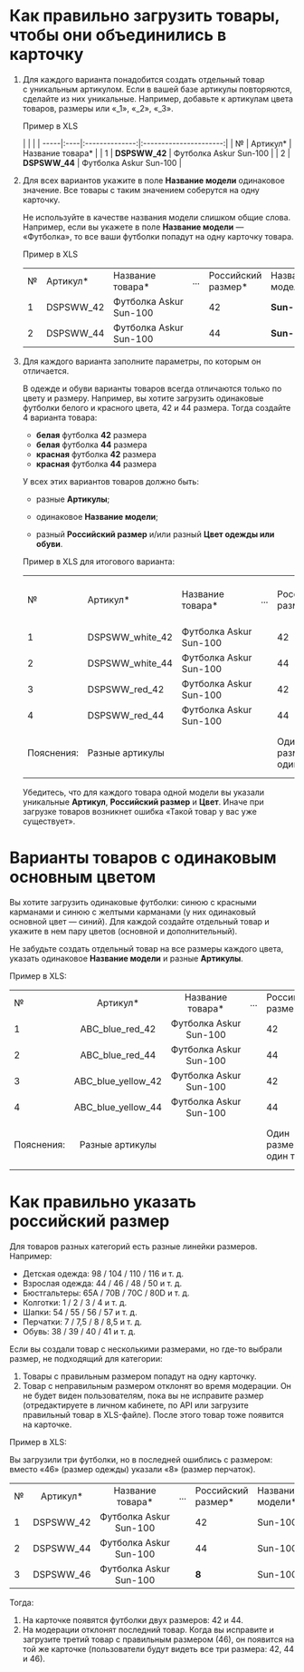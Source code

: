 [//]: # (title: Особенности для одежды и обуви)

# Как правильно загрузить товары, чтобы они объединились в карточку

1.  Для каждого варианта понадобится создать отдельный товар
    с уникальным артикулом. Если в вашей базе артикулы повторяются,
    сделайте из них уникальные. Например, добавьте к артикулам цвета
    товаров, размеры или «\_1», «\_2», «\_3».

    Пример в XLS

    |     |                |                        |
-----|:----|:--------------:|:----------------------:|
    | №   |    Артикул\*   |    Название товара\*   |
    | 1   | **DSPSWW\_42** | Футболка Askur Sun-100 |
    | 2   | **DSPSWW\_44** | Футболка Askur Sun-100 |

2.  Для всех вариантов укажите в поле **Название модели** одинаковое
    значение. Все товары с таким значением соберутся на одну карточку. 

    Не используйте в качестве названия модели слишком общие слова.
    Например, если вы укажете в поле **Название модели** — «Футболка»,
    то все ваши футболки попадут на одну карточку товара.

    Пример в XLS

    <table>
    <tr>
    <td>№</td>
    <td>Артикул*</td>
    <td>Название товара*</td>
    <td>...</td>
    <td>Российский размер*</td>
    <td>Название модели*</td>
    </tr>
    <tr>
    <td>1</td>
    <td>DSPSWW_42</td>
    <td>Футболка Askur Sun-100</td>
    <td><br />
    </td>
    <td>42</td>
    <td><strong>Sun-100</strong></td>
    </tr>
    <tr>
    <td>2</td>
    <td>DSPSWW_44</td>
    <td>Футболка Askur Sun-100</td>
    <td><br />
    </td>
    <td>44</td>
    <td><strong>Sun-100</strong></td>
    </tr>
    </table>

3.  Для каждого варианта заполните параметры, по которым он отличается.

    В одежде и обуви варианты товаров всегда отличаются только по цвету
    и размеру. Например, вы хотите загрузить одинаковые футболки белого
    и красного цвета, 42 и 44 размера. Тогда создайте 4 варианта товара:

    -   **белая** футболка **42** размера
    -   **белая** футболка **44** размера
    -   **красная** футболка **42** размера
    -   **красная** футболка **44** размера

    У всех этих вариантов товаров должно быть:

    -   разные **Артикулы**;

    -   одинаковое **Название модели**;

    -   разный **Российский размер** и/или разный **Цвет одежды или
        обуви**.

    Пример в XLS для итогового варианта:

    <table>
    <tr>
    <td>№</td>
    <td>Артикул*</td>
    <td>Название товара*</td>
    <td>...</td>
    <td>Российский размер*</td>
    <td>...</td>
    <td>Название модели*</td>
    <td>Цвет одежды или обуви*</td>
    </tr>
    <tr>
    <td>1</td>
    <td>DSPSWW_white_42</td>
    <td>Футболка Askur Sun-100</td>
    <td>
    </td>
    <td>42</td>
    <td><br />
    </td>
    <td>Sun-100</td>
    <td>белый</td>
    </tr>
    <tr>
    <td>2</td>
    <td>DSPSWW_white_44</td>
    <td>Футболка Askur Sun-100</td>
    <td><br />
    </td>
    <td>44</td>
    <td><br />
    </td>
    <td>Sun-100</td>
    <td>белый</td>
    </tr>
    <tr>
    <td>3</td>
    <td>DSPSWW_red_42</td>
    <td>Футболка Askur Sun-100</td>
    <td>
    </td>
    <td>42</td>
    <td><br />
    </td>
    <td>Sun-100</td>
    <td>красный</td>
    </tr>
    <tr>
    <td>4</td>
    <td>DSPSWW_red_44</td>
    <td>Футболка Askur Sun-100</td>
    <td><br />
    </td>
    <td>44</td>
    <td><br />
    </td>
    <td>Sun-100</td>
    <td>красный</td>
    </tr>
    <tr>
    <td>Пояснения:</td>
    <td>Разные артикулы</td>
    <td>
    </td>
    <td>
    </td>
    <td>Один размер — один товар</td>
    <td>
    </td>
    <td>Одинаковое название модели</td>
    <td>Один цвет — один товар</td>
    </tr>
    </table>

    Убедитесь, что для каждого товара одной модели вы указали уникальные
    **Артикул**, **Российский размер** и **Цвет**. Иначе при загрузке
    товаров возникнет ошибка «Такой товар у вас уже существует».

# Варианты товаров с одинаковым основным цветом

Вы хотите загрузить одинаковые футболки: синюю с красными карманами и
синюю с желтыми карманами (у них одинаковый основной цвет — синий). Для
каждой создайте отдельный товар и укажите в нем пару цветов (основной и
дополнительный).

Не забудьте создать отдельный товар на все размеры каждого цвета,
указать одинаковое **Название модели** и разные **Артикулы**.

Пример в XLS:

<table>
<tr>
<td style="text-align: left;">№</td>
<td style="text-align: center;">Артикул*</td>
<td style="text-align: center;">Название товара*</td>
<td>...</td>
<td>Российский размер*</td>
<td>...</td>
<td>Название модели*</td>
<td>Цвет одежды или обуви*</td>
</tr>
<tr>
<td style="text-align: left;">1</td>
<td style="text-align: center;">ABC_blue_red_42</td>
<td style="text-align: center;">Футболка Askur Sun-100</td>
<td>
</td>
<td>42</td>
<td><br />
</td>
<td>Sun-100</td>
<td>синий;красный</td>
</tr>
<tr>
<td style="text-align: left;">2</td>
<td style="text-align: center;">ABC_blue_red_44</td>
<td style="text-align: center;">Футболка Askur Sun-100</td>
<td><br />
</td>
<td>44</td>
<td><br />
</td>
<td>Sun-100</td>
<td>синий;красный</td>
</tr>
<tr>
<td style="text-align: left;">3</td>
<td style="text-align: center;">ABC_blue_yellow_42</td>
<td style="text-align: center;">Футболка Askur Sun-100</td>
<td><br />
</td>
<td>42</td>
<td><br />
</td>
<td>Sun-100</td>
<td>синий;желтый</td>
</tr>
<tr>
<td style="text-align: left;">4</td>
<td style="text-align: center;">ABC_blue_yellow_44</td>
<td style="text-align: center;">Футболка Askur Sun-100</td>
<td><br />
</td>
<td>44</td>
<td><br />
</td>
<td>Sun-100</td>
<td>синий;желтый</td>
</tr>
<tr>
<td style="text-align: left;">Пояснения:</td>
<td style="text-align: center;">Разные артикулы</td>
<td style="text-align: center;"><br />
</td>
<td><br />
</td>
<td>Один размер — один товар</td>
<td><br />
</td>
<td><br />
</td>
<td>Одно сочетание цветов — один товар</td>
</tr>
</table>

# Как правильно указать российский размер

Для товаров разных категорий есть разные линейки размеров. Например:

-   Детская одежда: 98 / 104 / 110 / 116 и т. д.
-   Взрослая одежда: 44 / 46 / 48 / 50 и т. д.
-   Бюстгальтеры: 65A / 70B / 70C / 80D и т. д.
-   Колготки: 1 / 2 / 3 / 4 и т. д.
-   Шапки: 54 / 55 / 56 / 57 и т. д.
-   Перчатки: 7 / 7,5 / 8 / 8,5 и т. д.
-   Обувь: 38 / 39 / 40 / 41 и т. д.

Если вы создали товар с несколькими размерами, но где-то выбрали размер,
не подходящий для категории:

1.  Товары с правильным размером попадут на одну карточку.
2.  Товар с неправильным размером отклонят во время модерации. Он не
    будет виден пользователям, пока вы не исправите размер
    (отредактируете в личном кабинете, по API или загрузите правильный
    товар в XLS-файле). После этого товар тоже появится на карточке.

Пример в XLS:

Вы загрузили три футболки, но в последней ошиблись с размером: вместо
«46» (размер одежды) указали «8» (размер перчаток).

<table>
<tr>
<td style="text-align: left;">№</td>
<td style="text-align: center;">Артикул*</td>
<td style="text-align: center;">Название товара*</td>
<td>...</td>
<td>Российский размер*</td>
<td>Название модели*</td>
</tr>
<tr>
<td style="text-align: left;">1</td>
<td style="text-align: center;">DSPSWW_42</td>
<td style="text-align: center;">Футболка Askur Sun-100</td>
<td>
</td>
<td>42</td>
<td>Sun-100</td>
</tr>
<tr>
<td style="text-align: left;">2</td>
<td style="text-align: center;">DSPSWW_44</td>
<td style="text-align: center;">Футболка Askur Sun-100</td>
<td>
</td>
<td>44</td>
<td>Sun-100</td>
</tr>
<tr>
<td style="text-align: left;">3</td>
<td style="text-align: center;">DSPSWW_46</td>
<td style="text-align: center;">Футболка Askur Sun-100</td>
<td><br />
</td>
<td><strong>8</strong></td>
<td>Sun-100</td>
</tr>
</table>

Тогда:

1.  На карточке появятся футболки двух размеров: 42 и 44.
2.  На модерации отклонят последний товар. Когда вы исправите и
    загрузите третий товар с правильным размером (46), он появится на
    той же карточке (пользователи будут видеть все три размера: 42, 44 и
    46).